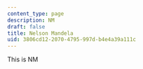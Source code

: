 ```yaml
---
content_type: page
description: NM
draft: false
title: Nelson Mandela
uid: 3806cd12-2070-4795-997d-b4e4a39a111c
---
```

This is NM